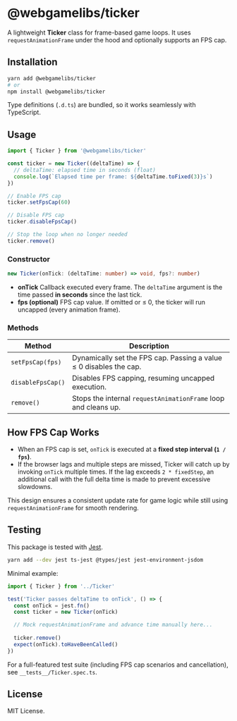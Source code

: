 # @webgamelibs/ticker

A lightweight **Ticker** class for frame-based game loops.
It uses `requestAnimationFrame` under the hood and optionally supports an FPS cap.

## Installation

```bash
yarn add @webgamelibs/ticker
# or
npm install @webgamelibs/ticker
```

Type definitions (`.d.ts`) are bundled, so it works seamlessly with TypeScript.

## Usage

```ts
import { Ticker } from '@webgamelibs/ticker'

const ticker = new Ticker((deltaTime) => {
  // deltaTime: elapsed time in seconds (float)
  console.log(`Elapsed time per frame: ${deltaTime.toFixed(3)}s`)
})

// Enable FPS cap
ticker.setFpsCap(60)

// Disable FPS cap
ticker.disableFpsCap()

// Stop the loop when no longer needed
ticker.remove()
```

### Constructor

```ts
new Ticker(onTick: (deltaTime: number) => void, fps?: number)
```

* **onTick**
  Callback executed every frame. The `deltaTime` argument is the time passed **in seconds** since the last tick.
* **fps (optional)**
  FPS cap value. If omitted or ≤ 0, the ticker will run uncapped (every animation frame).

### Methods

| Method            | Description                                                        |
| ----------------- | ------------------------------------------------------------------ |
| `setFpsCap(fps)`  | Dynamically set the FPS cap. Passing a value ≤ 0 disables the cap. |
| `disableFpsCap()` | Disables FPS capping, resuming uncapped execution.                 |
| `remove()`        | Stops the internal `requestAnimationFrame` loop and cleans up.     |

## How FPS Cap Works

* When an FPS cap is set, `onTick` is executed at a **fixed step interval (`1 / fps`)**.
* If the browser lags and multiple steps are missed, Ticker will catch up by invoking `onTick` multiple times.
  If the lag exceeds `2 * fixedStep`, an additional call with the full delta time is made to prevent excessive slowdowns.

This design ensures a consistent update rate for game logic while still using `requestAnimationFrame` for smooth rendering.

## Testing

This package is tested with [Jest](https://jestjs.io/).

```bash
yarn add --dev jest ts-jest @types/jest jest-environment-jsdom
```

Minimal example:

```ts
import { Ticker } from '../Ticker'

test('Ticker passes deltaTime to onTick', () => {
  const onTick = jest.fn()
  const ticker = new Ticker(onTick)

  // Mock requestAnimationFrame and advance time manually here...
  
  ticker.remove()
  expect(onTick).toHaveBeenCalled()
})
```

For a full-featured test suite (including FPS cap scenarios and cancellation), see `__tests__/Ticker.spec.ts`.

## License

MIT License.
